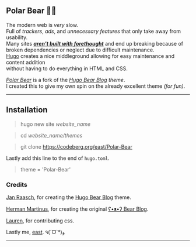 ## Polar Bear 🐻‍❄️

The modern web is *very* slow.  
Full of *trackers*, *ads*, and *unnecessary features* that only take away from usability.  
Many sites [***aren't built with forethought***](https://jeffhuang.com/designed_to_last/) and end up breaking because of broken dependencies or neglect due to difficult maintenance.  
[Hugo](https://gohugo.io) creates a nice middleground allowing for easy maintenance and content addition    
without having to do everything in HTML and CSS.

[*Polar Bear*](https://codeberg.org/east/Polar-Bear) is a fork of the [*Hugo Bear Blog*](https://github.com/janraasch/hugo-bearblog) *theme*.  
 I created this to give my own spin on the already excellent theme *(for fun)*.

---

## Installation


> hugo new site *website_name*

> cd *website_name/themes*

> git clone https://codeberg.org/east/Polar-Bear


Lastly add this line to the end of `hugo.toml`.


> theme = 'Polar-Bear' 


### Credits 

[Jan Raasch](https://github.com/janraasch), for creating the [Hugo Bear Blog](https://github.com/janraasch/hugo-bearblog/) theme.

[Herman Martinus](https://herman.bearblog.dev), for creating the original [ʕ•ᴥ•ʔ Bear Blog](https://bearblog.dev/).

[Lauren](https://codeberg.org/lauren), for contributing css.

Lastly me, [east](https://eastz.org). ٩(ˊᗜˋ*)و

---
